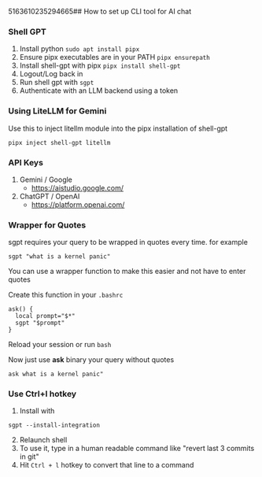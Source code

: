 5163610235294665## How to set up CLI tool for AI chat

### Shell GPT

1. Install python `sudo apt install pipx`
2. Ensure pipx executables are in your PATH `pipx ensurepath`
3. Install shell-gpt with pipx `pipx install shell-gpt`
4. Logout/Log back in
5. Run shell gpt with `sgpt`
6. Authenticate with an LLM backend using a token


### Using LiteLLM for Gemini
Use this to inject litellm module into the pipx installation of shell-gpt
```
pipx inject shell-gpt litellm
```


### API Keys
1. Gemini / Google
   - https://aistudio.google.com/
2. ChatGPT / OpenAI
   - https://platform.openai.com/


### Wrapper for Quotes
sgpt requires your query to be wrapped in quotes every time. for example
```
sgpt "what is a kernel panic"
```

You can use a wrapper function to make this easier and not have to enter quotes

Create this function in your `.bashrc`
```
ask() {
  local prompt="$*"
  sgpt "$prompt"
}
```

Reload your session or run `bash`

Now just use **ask** binary your query without quotes
```
ask what is a kernel panic"
``` 


### Use Ctrl+I hotkey

1. Install with
```
sgpt --install-integration
```

2. Relaunch shell
3. To use it, type in a human readable command like "revert last 3 commits in git"
4. Hit `Ctrl + l` hotkey to convert that line to a command
